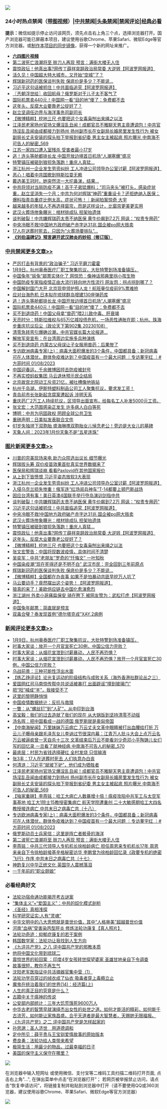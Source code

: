 ![](https://raw.githubusercontent.com/jsvpn/jsproxy/dev/64photo/fqnews-qr.jpg)

<div id="tt">
<h3>24小时热点禁闻（<a href="https://aaa.v2dns.tk/?QAjUl=BgRp5UNKRn&T5Vk=fPVH&Q59Ab=WxGE" target="_blank">带图视频</a>）|<a href="#%E4%B8%AD%E5%85%B1%E7%A6%81%E9%97%BB%E6%9B%B4%E5%A4%9A%E6%96%87%E7%AB%A0">中共禁闻</a>|<a href="#%E5%9B%BE%E7%89%87%E6%96%B0%E9%97%BB%E6%9B%B4%E5%A4%9A%E6%96%87%E7%AB%A0">头条禁闻</a>|<a href="#%E6%96%B0%E9%97%BB%E8%AF%84%E8%AE%BA%E6%9B%B4%E5%A4%9A%E6%96%87%E7%AB%A0">禁闻评论|<a href="#%E5%BF%85%E7%9C%8B%E7%BB%8F%E5%85%B8%E5%A5%BD%E6%96%87">经典必看</a></h3>
<div><b>提示：</b>微信如提示停止访问该网页，须先点击右上角三个点，选择浏览器打开。国产浏览器可能已屏蔽本项目，建议使用谷歌Chrome、苹果Safari、微软Edge等官方浏览器。或<a href="%E5%88%B6%E4%BD%9Cgit%E7%A6%81%E9%97%BB%E9%95%9C%E5%83%8F.md">制作本项目的同步镜像</a>，获得一个新的网址来推广。</div>
<ul>
<li><b><a href="http://d2.v2rss.gq/64.mp4" target="_blank">六四图片视频</a></b></li>
<li><a href="/comments/20230109/1833908.md">第二波死亡浪潮将至 赊刀人再现 预言：满街大楼无人住</a></li>
<li><a href="/topimagenews/20230109/1834058.md">震惊政坛！他真出事?网传丁薛祥突辞政治局常委 大逆转【阿波罗网报道】</a></li>
<li><a href="/cnnews/20230109/1833957.md">活久见！中国超大特大城市，又开始“空城”了？</a></li>
<li><a href="/topimagenews/20230109/1833921.md">辉瑞新冠药的医保谈判失败 保底价是多少？不能说…</a></li>
<li><a href="/topimagenews/20230109/1834075.md">习近平这句话被抓住！中共面临追究【阿波罗网报道】</a></li>
<li><a href="/ssgc/20230109/1833941.md">〖兲朝浮世绘〗收回航母？俄罗斯对干儿子太不客气了</a></li>
<li><a href="/cbnews/20230109/1834114.md">国际机票卖440元！中国网一看“目的地”傻了：免费都不去</a></li>
<li><a href="/topimagenews/20230109/1834048.md">这年头，反腐大业要靠老公捉奸了？</a></li>
<li><a href="/ssgc/20230109/1834162.md">赵立坚调任边界与海洋事务司副司长</a></li>
<li><a href="/topimagenews/20230109/1834040.md">【微博精粹】挖地三尺 也要把这个女毒枭刨出来绳之以法</a></li>
<li><a href="/comments/20230109/1833952.md">江泽民老家扬州官场又爆淫乱丑闻！成都官员不雅聊天男主竟遭调包！中共官场淫乱丑闻由成都接力到扬州 扬州副市长在女副局长婚房里发生性行为 被女副局长丈夫安装的探头拍下举报到省纪委 男主女主被起底 照片曝光 中南海不可告人的秘密_569</a></li>
<li><a href="/cnnews/20230109/1834160.md">江苏一家四口遭入室残杀 受害者最小17岁</a></li>
<li><a href="/cbnews/20230109/1834127.md">逃！连头等舱都排长龙 中国开放边境首日机场“人潮塞爆”盛况</a></li>
<li><a href="/topimagenews/20230109/1834065.md">特警镇压被砸到狼狈急落跑！重庆人真猛…</a></li>
<li><a href="/topimagenews/20230109/1834131.md">浙江杭州一企业发生劳资纠纷 工人冲进公司领导办公室讨薪【阿波罗网报道】</a></li>
<li><a href="/cnnews/20230109/1833928.md">恶心！唱着中共国歌到特斯拉耍无赖</a></li>
<li><a href="/funmedia/20230109/1834164.md">戴选美王冠时，她突然流一大坨鼻涕，结果…</a></li>
<li><a href="/sohnews/20230109/1834084.md">中共将领对当局防疫不满！高干子弟猛爆料；“司马夹头”被打头，感染症状重，赵立坚消失一个月；中共为何对辉瑞“神药”重重设卡？还拒绝纳入医保；爆料指青岛重症比例太高，症状可怖！｜新闻拍案惊奇 大宇</a></li>
<li><a href="/lifebaike/20230109/1834165.md">越来越多的年轻人不再选择窗帘，而是这样设计，比窗帘更美更实用</a></li>
<li><a href="/topimagenews/20230109/1834066.md">武汉火葬场惨象曝光：棺材排成队 担架抬遗体</a></li>
<li><a href="/topimagenews/20230109/1834112.md">谈判破裂！中共嫌辉瑞药太贵不纳医保 黄牛价飙到7.2万 网讽：“权贵专用药”</a></li>
<li><a href="/topimagenews/20230109/1834067.md">中央冷眼不救!中国地方政府破产赤字达31兆 国企被po网大贱卖</a></li>
<li><a href="/cnnews/20230109/1834149.md">17人在送葬时死去，只因为“火葬场要排队”…</a></li>
<li><b><a href="/comments/20200207/1272816.md" target="_blank">《刘伯温碑记》预言避开武汉肺炎的妙招（修订版）</a></b></li>
</ul>
</div>

<div class="catlist">
<h3><a href="/cbnews/" target="_blank">中共禁闻</a><span><a href="/cbnews/" target="_blank" rel="nofollow">更多文章>></a></span></h3>
<ul>
<li><a href="/cbnews/20230110/1834318.md" target="_blank">严厉打击有背景的“政治骗子” 习近平磨刀霍霍</a></li>
<li><a href="/comments/20230110/1834302.md" target="_blank">1月9日，杭州奥泰医疗厂职工聚集抗议，大批特警到场准备镇压，</a></li>
<li><a href="/cbnews/20230110/1834264.md" target="_blank">中国兔年“妖兔”邮票实体化了 网惊恐：像神话邪典里拐小孩生物</a></li>
<li><a href="/cbnews/20230110/1834263.md" target="_blank">中国防疫专家指疫情正由大流行转向地方性流行 网友怨：拐点拐到哪了？</a></li>
<li><a href="/cbnews/20230109/1834252.md" target="_blank">中国解封国门大开 北京现申领护照人龙！航班量仅疫前9%票难抢</a></li>
<li><a href="/cbnews/20230109/1834239.md" target="_blank">应对台海危机 日本拟在琉球群岛增建130座弹药库</a></li>
<li><a href="/cbnews/20230109/1834127.md" target="_blank">逃！连头等舱都排长龙 中国开放边境首日机场“人潮塞爆”盛况</a></li>
<li><a href="/cbnews/20230109/1834114.md" target="_blank">国际机票卖440元！中国网一看“目的地”傻了：免费都不去</a></li>
<li><a href="/cbnews/20230109/1834113.md" target="_blank">买不到退烧药！中国父母拿“兽药”喂2儿致中毒、肝衰竭</a></li>
<li><a href="/cbnews/20230109/1833970.md" target="_blank">天亮时分：特斯拉维权与65万亿城投债危机，一场恶性通胀在即；杭州、珠海步重庆抗议后尘（政论天下第902集 20230108）</a></li>
<li><a href="/cbnews/20230109/1833955.md" target="_blank">清零急转弯引爆确诊潮，中共官媒长篇大论报道…</a></li>
<li><a href="/cbnews/20230109/1833954.md" target="_blank">解放军突宣布：在台湾周边实施多兵种演练</a></li>
<li><a href="/cbnews/20230109/1833953.md" target="_blank">买不到退烧药 内蒙古父母误让子女服用兽药：后果惨了</a></li>
<li><a href="/comments/20230109/1833937.md" target="_blank">专访欧洲病毒专家(上)：病毒大面积爆发的3个条件，中国都具备；新冠病毒可在人体潜伏，群体免疫难达到？中国疫苗有一个最大问题 ｜专访董宇红 ｜#方菲时间  01/08/2023</a></li>
<li><a href="/cbnews/20230109/1833935.md" target="_blank">中国迎春运，千余微博因抨击防疫被封号</a></li>
<li><a href="/cbnews/20230109/1833903.md" target="_blank">不再实控蚂蚁集团 马云退休预示民企结局</a></li>
<li><a href="/cbnews/20230109/1833890.md" target="_blank">北京故宫北院动工斥资21亿，被吐槽像地铁站</a></li>
<li><a href="/comments/20230109/1833870.md" target="_blank">杭州千岛湖，伊斯特塑料制品公司工人聚集抗议，要求发工资！</a></li>
<li><a href="/cbnews/20230109/1833862.md" target="_blank">青岛前市长张新起贪腐案遭起诉 涉明天系</a></li>
<li><a href="/comments/20230108/1833849.md" target="_blank">重庆药厂2万工人持续抗议，区领导出面宣布，给每名工人补发5000元工资。</a></li>
<li><a href="/cbnews/20230108/1833840.md" target="_blank">张文宏：大范围感染正发生 许多病人白白等死</a></li>
<li><a href="/cbnews/20230108/1833834.md" target="_blank">博明：中共为巩固政权 罔顾全球公共卫生</a></li>
<li><a href="/cbnews/20230108/1833808.md" target="_blank">重磅声明：日美拟发表联合文件</a></li>
<li><a href="/cbnews/20230108/1833807.md" target="_blank">61岁失独拼下双胞胎 盛海琳携双胞胎女儿悼念老公！旁边是大女儿的墓碑</a></li>
<li><a href="/cbnews/20230108/1833530.md" target="_blank">天象人间：2023年1月份天象不是“五星连珠”</a></li>

</ul>
</div>
<div class="catlist">
<h3><a href="/topimagenews/" target="_blank">图片新闻</a><span><a href="/topimagenews/" target="_blank" rel="nofollow">更多文章>></a></span></h3>
<ul>
<li><a href="/topimagenews/20230110/1834317.md" target="_blank">川普的完美现场来电 助力众院选出议长 细节曝光</a></li>
<li><a href="/topimagenews/20230110/1834316.md" target="_blank">辉瑞拔头筹 双价疫苗效果首批真实世界数据来了</a></li>
<li><a href="/topimagenews/20230110/1834315.md" target="_blank">医保局和辉瑞谈崩 看看Paxlovid在其他国家报价</a></li>
<li><a href="/topimagenews/20230110/1834314.md" target="_blank">从上到下皆愤恨 习近平姿态放软3大表现</a></li>
<li><a href="/topimagenews/20230109/1834131.md" target="_blank">浙江杭州一企业发生劳资纠纷 工人冲进公司领导办公室讨薪【阿波罗网报道】</a></li>
<li><a href="/topimagenews/20230109/1834130.md" target="_blank">入侵乌克兰损失惨重！俄军连“红场阅兵神车”T-14都要上顿巴斯战场</a></li>
<li><a href="/topimagenews/20230109/1834126.md" target="_blank">因应台湾有事！美日英澳4国联手举行夺岛演训剑指中共</a></li>
<li><a href="/topimagenews/20230109/1834112.md" target="_blank">谈判破裂！中共嫌辉瑞药太贵不纳医保 黄牛价飙到7.2万 网讽：“权贵专用药”</a></li>
<li><a href="/topimagenews/20230109/1834075.md" target="_blank">习近平这句话被抓住！中共面临追究【阿波罗网报道】</a></li>
<li><a href="/topimagenews/20230109/1834067.md" target="_blank">中央冷眼不救!中国地方政府破产赤字达31兆 国企被po网大贱卖</a></li>
<li><a href="/topimagenews/20230109/1834066.md" target="_blank">武汉火葬场惨象曝光：棺材排成队 担架抬遗体</a></li>
<li><a href="/topimagenews/20230109/1834065.md" target="_blank">特警镇压被砸到狼狈急落跑！重庆人真猛…</a></li>
<li><a href="/topimagenews/20230109/1834058.md" target="_blank">震惊政坛！他真出事?网传丁薛祥突辞政治局常委 大逆转【阿波罗网报道】</a></li>
<li><a href="/topimagenews/20230109/1834048.md" target="_blank">这年头，反腐大业要靠老公捉奸了？</a></li>
<li><a href="/topimagenews/20230109/1834040.md" target="_blank">【微博精粹】挖地三尺 也要把这个女毒枭刨出来绳之以法</a></li>
<li><a href="/topimagenews/20230109/1834006.md" target="_blank">张文宏警告：中国将现数波疫情，具体时间不清楚</a></li>
<li><a href="/topimagenews/20230109/1834005.md" target="_blank">吴奕军：中共“老朋友”罗奇的“忏悔文” 一叶知秋</a></li>
<li><a href="/topimagenews/20230109/1834004.md" target="_blank">中国染疫潮“现在死得还是不明不白” 武汉市民：完全回到三年前原点</a></li>
<li><a href="/topimagenews/20230109/1833921.md" target="_blank">辉瑞新冠药的医保谈判失败 保底价是多少？不能说…</a></li>
<li><a href="/topimagenews/20230108/1833725.md" target="_blank">【微博精粹】全国都在办丧事 如果不是怕暴动共匪早挖万人坑了</a></li>
<li><a href="/topimagenews/20230108/1833678.md" target="_blank">马云要动手？竟然摆出这个姿势！【阿波罗网报道】</a></li>
<li><a href="/topimagenews/20230108/1833671.md" target="_blank">狼真的来了！美欧供应链去中国化愈演愈烈</a></li>
<li><a href="/topimagenews/20230108/1833617.md" target="_blank">浙江湖州 外卖小哥痛扁保安 骑在胯下 被网友赞为：武松打虎【阿波罗网报道】</a></li>
<li><a href="/topimagenews/20230108/1833536.md" target="_blank">中国兔年邮票：简直就是预言</a></li>
<li><a href="/topimagenews/20230108/1833535.md" target="_blank">双毒合璧？泰发现首例“德尔塔克戎”XAY.2病例</a></li>

</ul>
</div>
<div class="catlist">
<h3><a href="/comments/" target="_blank">新闻评论</a><span><a href="/comments/" target="_blank" rel="nofollow">更多文章>></a></span></h3>
<ul>
<li><a href="/comments/20230110/1834302.md" target="_blank">1月9日，杭州奥泰医疗厂职工聚集抗议，大批特警到场准备镇压，</a></li>
<li><a href="/comments/20230110/1834268.md" target="_blank">时事大家谈：放开一个月官宣死亡30例，中国公信力完败？</a></li>
<li><a href="/comments/20230110/1834267.md" target="_blank">时事大家谈：从烟花宣泄到讨薪暴动，人民不再恐惧？</a></li>
<li><a href="/comments/20230109/1834241.md" target="_blank">时事大家谈：从烟花宣泄到讨薪暴动，人民不再恐惧？放开一个月官宣死亡30例，中国公信力完败？</a></li>
<li><a href="/comments/20230109/1834219.md" target="_blank">乌战前景：三种可能性浮出水面</a></li>
<li><a href="/comments/20230109/1834178.md" target="_blank">【练乙铮评论】论光复运动的阶级结构与成败关系（海外香港社群论丛之三）</a></li>
<li><a href="/comments/20230109/1834173.md" target="_blank">爱国网红司马南惊传帮中共说话被暴打 出面辟谣“撞到玻璃门”</a></li>
<li><a href="/comments/20230109/1834159.md" target="_blank">把“阳”喊成“羊”，我接受不了</a></li>
<li><a href="/comments/20230109/1834158.md" target="_blank">这里的黎明静悄悄</a></li>
<li><a href="/comments/20230109/1834157.md" target="_blank">中国疫情数据统计：反抗与救赎</a></li>
<li><a href="/comments/20230109/1834146.md" target="_blank">一瞥：从“螺丝钉”到“人矿”，从中印到台海</a></li>
<li><a href="/comments/20230109/1834051.md" target="_blank">高宝毅：我们的过去造就了我们的现在 从大锅饭到坚持清零不动摇</a></li>
<li><a href="/comments/20230109/1834014.md" target="_blank">汤名晖：把中国看成一战的德国 俄罗斯就是奥匈帝国</a></li>
<li><a href="/comments/20230109/1833995.md" target="_blank">【中南海秘闻】万里妹妹万云病亡 万云丈夫文革中眼睛被打出血腰给打折 万云儿子曝母亲跟毛泽东女儿李讷过节很深内幕：江青万人批斗大会上点万云名 万云被逼疯曾一天自杀十三次 文革结束后万云不能看刘少奇邓小平陶铸儿女们写的回忆录 一旦看了就神经病 中南海不可告人的秘密_570</a></li>
<li><a href="/comments/20230109/1833984.md" target="_blank">最底层：村民为省钱选择硬扛 全村发烧 只信输液</a></li>
<li><a href="/comments/20230109/1833983.md" target="_blank">张3丰：17人在送葬时死去 人们执意办白丧</a></li>
<li><a href="/comments/20230109/1833962.md" target="_blank">何清涟：习近平“就坡下驴”，他们成为牺牲者</a></li>
<li><a href="/comments/20230109/1833952.md" target="_blank">江泽民老家扬州官场又爆淫乱丑闻！成都官员不雅聊天男主竟遭调包！中共官场淫乱丑闻由成都接力到扬州 扬州副市长在女副局长婚房里发生性行为 被女副局长丈夫安装的探头拍下举报到省纪委 男主女主被起底 照片曝光 中南海不可告人的秘密_569</a></li>
<li><a href="/comments/20230109/1833938.md" target="_blank">【独家重磅】李燕铭：哈工大病亡人数暴增十倍！瘟疫攻陷中共军工与太空军事基地 哈工大1院士15教授密集病亡 航天学院遭重创 二十大敏感期哈工大四名教授接连病亡 中共末日之病毒亡共（十八）</a></li>
<li><a href="/comments/20230109/1833937.md" target="_blank">专访欧洲病毒专家(上)：病毒大面积爆发的3个条件，中国都具备；新冠病毒可在人体潜伏，群体免疫难达到？中国疫苗有一个最大问题 ｜专访董宇红 ｜#方菲时间  01/08/2023</a></li>
<li><a href="/comments/20230109/1833936.md" target="_blank">俄罗斯动员士兵家信：这里是阵亡者骸骨的海洋</a></li>
<li><a href="/comments/20230109/1833908.md" target="_blank">第二波死亡浪潮将至 赊刀人再现 预言：满街大楼无人住</a></li>
<li><a href="/comments/20230109/1833904.md" target="_blank">李燕铭：中共三代领导人专机机长徐柏龄病亡 担任周恩来专机机长17年 周恩来亲自下令徐柏龄接基辛格秘密访华 李鹏曾为徐柏龄回忆录《政要专机的绝密飞行》作序 中共末日之病毒亡共（十七）</a></li>
<li><a href="/comments/20230109/1833883.md" target="_blank">神韵复兴中华正统文化 英国华人震撼落泪</a></li>
<li><a href="/comments/20230109/1833882.md" target="_blank">一千年前的“职业厨娘”</a></li>

</ul>
</div>

<div class="catlist">
<h3>必看经典好文</h3>
<ul>
<li><a href="/tculture/20121025/73079.md" target="_blank">法轮功宿命通功能揭开考古谜案</a></li>
<li><a href="/comments/20201007/1409565.md" target="_blank">“集体主义”+“爱国主义”：中共的奴化模式剖析</a></li>
<li><a href="/tculture/20201113/1430493.md" target="_blank">《圣经》真相浅探</a></li>
<li><a href="/cnnews/20220202/1686894.md" target="_blank">科学研究证实:人有“灵魂”</a></li>
<li><a href="/comments/20221031/1804538.md" target="_blank">中华文明中的八大思想就是普世价值，其中“人格审美”超越普世价值</a></li>
<li><a href="/comments/20210720/1514622.md" target="_blank">河南“血祸”受害染丙型肝炎 修炼法轮功康复【真人照片】</a></li>
<li><a href="/cbnews/20220708/1755180.md" target="_blank">法轮功奇迹：抑郁症康复的若干案例</a></li>
<li><a href="/comments/20220418/1721061.md" target="_blank">韩国数学家：法轮功让我找到人生方向</a></li>
<li><a href="/bookonline/20131116/201047.md" target="_blank">《九评共产党》之八 评中国共产党的邪教本质</a></li>
<li><a href="/bannedvideo/20220502/1727317.md" target="_blank">他将中国文化带到琉球二</a></li>
<li><a href="/comments/20210307/1499941.md" target="_blank">震惊世界的轮回案 ：印度4岁女孩转世探望婆家 圣雄甘地亲自下令调查</a></li>
<li><a href="/funmedia/20210802/1598610.md" target="_blank">故事很短，教你不再生气</a></li>
<li><a href="/comments/20221222/1826754.md" target="_blank">沈阳老军医指证中共活摘器官集中营（1）</a></li>
<li><a href="/comments/20210317/1506773.md" target="_blank">法轮功学员穿过的绒衣成了仙衣 吸毒者穿上毒瘾立止</a></li>
<li><a href="/topimagenews/20180605/953415.md" target="_blank">魔鬼在统治着我们的世界(14)：经济篇(上)</a></li>
<li><a href="/comments/20220717/1759493.md" target="_blank">人生的真正目的究竟是什么？</a></li>
<li><a href="/ccpdope/20200531/1337409.md" target="_blank">古籍中关于瘟神的传说</a></li>
<li><a href="/comments/20200515/220430.md" target="_blank">公安部内部统计：三年大饥荒饿死9600万人</a></li>
<li><a href="/comments/20210420/1529876.md" target="_blank">中华古老的智慧早就演绎杰出女性的处世之道。如何才能活的精彩，如何能千古流芳，如何能让家族昌盛。合乎天道者是最大智慧者，天赐她无限福报。</a></li>
<li><a href="/bookonline/20131116/201055.md" target="_blank">《九评共产党》之二 评中国共产党是怎样起家的</a></li>
<li><a href="/comments/20210216/1488350.md" target="_blank">孙思邈：圣人济世　用道德调和</a></li>
<li><a href="/comments/20200616/1345658.md" target="_blank">定中所见：薛平贵与王宝钏爱情故事的原始版本</a></li>
<li><a href="/comments/20220522/1736045.md" target="_blank">费良勇：法轮功给人类带来希望</a></li>
<li><a href="/comments/20221023/1801109.md" target="_blank">极简生活：用最少的物品，过最幸福的日子</a></li>
<li><a href="/lifebaike/20200520/1331379.md" target="_blank">美国的保守主义保守在哪里？</a></li>

</ul>
</div>

![](https://raw.githubusercontent.com/jsvpn/jsproxy/dev/64photo/fqnews-qr.jpg)

在浏览器中输入短网址 或使用微信、支付宝等二维码工具扫描二维码打开页面, 点击右上角"...", 在弹出菜单中点击“在浏览器打开”； 若网页被举报禁止访问，请点击“恢复申请访问”，将链接复制并粘贴到浏览器中打开（请不要使用QQ或360浏览器，建议使用谷歌Chrome、苹果Safari、微软Edge等官方浏览器）

![](https://raw.githubusercontent.com/jsvpn/jsproxy/dev/64photo/wx.jpg)